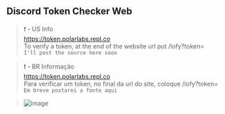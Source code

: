 ## Discord Token Checker Web



> ❗・US Info <br>
>  https://token.polarlabs.repl.co <br>
> To verify a token, at the end of the website url put /lofy?token=<token> <br>
```I'll post the source here soon```
  
> ❗・BR Informação <br>
> https://token.polarlabs.repl.co <br>
> Para verificar um token, no final da url do site, coloque /lofy?token=<token> <br>
  ```Em breve postarei a fonte aqui```
  
> ![image](https://cdn.discordapp.com/attachments/991698657126654024/992828687357595668/Sem_titulo.png)
